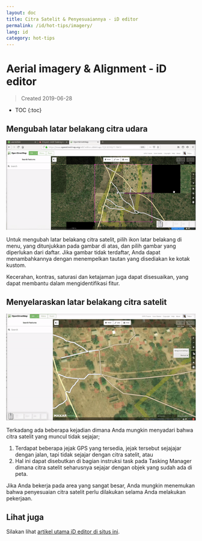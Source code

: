 ```yaml
---
layout: doc
title: Citra Satelit & Penyesuaiannya - iD editor
permalink: /id/hot-tips/imagery/
lang: id
category: hot-tips
---
```


Aerial imagery & Alignment - iD editor
============

> Created 2019-06-28  

- TOC
{:toc}

Mengubah latar belakang citra udara
--------------

![aerial][]

Untuk mengubah latar belakang citra satelit, pilih ikon latar belakang di menu, yang ditunjukkan pada gambar di atas, dan pilih gambar yang diperlukan dari daftar. Jika gambar tidak terdaftar, Anda dapat menambahkannya dengan menempelkan tautan yang disediakan ke kotak kustom.

Kecerahan, kontras, saturasi dan ketajaman juga dapat disesuaikan, yang dapat membantu dalam mengidentifikasi fitur.

Menyelaraskan latar belakang citra satelit
--------------------------------------

![align][]

Terkadang ada beberapa kejadian dimana Anda mungkin menyadari bahwa citra satelit yang muncul tidak sejajar;

1.  Terdapat beberapa jejak GPS yang tersedia, jejak tersebut sejajajar dengan jalan, tapi tidak sejajar dengan citra satelit, atau
2.  Hal ini dapat disebutkan di bagian instruksi task pada Tasking Manager dimana citra satelit seharusnya sejajar dengan objek yang sudah ada di peta.


Jika Anda bekerja pada area yang sangat besar, Anda mungkin menemukan bahwa penyesuaian citra satelit perlu dilakukan selama Anda melakukan pekerjaan. 

Lihat juga
--------

Silakan lihat [artikel utama iD editor di situs ini](/idn/beginner/id-editor/#configuring-the-background-layer).  

[aerial]: /images/hot-tips/aerial.gif "iD editor - changing the background imagery"
[align]:/images/hot-tips/align.gif "iD editor - aligning the imagery"
[keymon]:/images/hot-tips/keymon.png
[OSM-TM-video]: /images/hot-tips/OSM-TM-video.png "Humanitarian OpenStreetMap Team - Tasking Manager Tutorial Videos"
